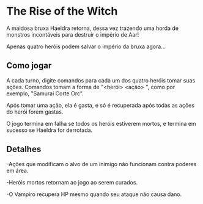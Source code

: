 # The Rise of the Witch
A maldosa bruxa Haeldra retorna, dessa vez trazendo uma horda de monstros incontáveis para destruir o império de Aar!

Apenas quatro heróis podem salvar o império da bruxa agora...

## Como jogar
A cada turno, digite comandos para cada um dos quatro heróis tomar suas ações. Comandos tomam a forma de "<herói> <ação> <alvo>", como por exemplo, "Samurai Corte Orc".

Após tomar uma ação, ela é gasta, e só é recuperada após todas as ações do herói forem gastas.

O jogo termina em falha se todos os heróis estiverem mortos, e termina em sucesso se Haeldra for derrotada.

## Detalhes
-Ações que modificam o alvo de um inimigo não funcionam contra poderes em área.

-Heróis mortos retornam ao jogo ao serem curados.

-O Vampiro recupera HP mesmo quando seu ataque não causa dano.